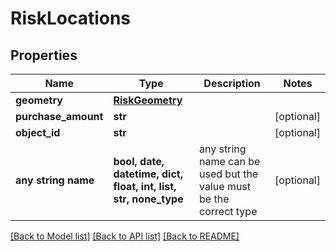 # RiskLocations


## Properties
Name | Type | Description | Notes
------------ | ------------- | ------------- | -------------
**geometry** | [**RiskGeometry**](RiskGeometry.md) |  | 
**purchase_amount** | **str** |  | [optional] 
**object_id** | **str** |  | [optional] 
**any string name** | **bool, date, datetime, dict, float, int, list, str, none_type** | any string name can be used but the value must be the correct type | [optional]

[[Back to Model list]](../README.md#documentation-for-models) [[Back to API list]](../README.md#documentation-for-api-endpoints) [[Back to README]](../README.md)


